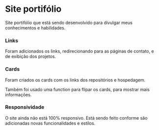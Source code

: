 <h1>Site portifólio</h1>

<p>Site portifólio que está sendo desenvolvido para divulgar meus conhecimentos e habilidades.</p>

<h3>Links</h3>
<p>Foram adicionados os links, redirecionando para as páginas de contato, e de exibição dos projetos.</p>

<h3>Cards</h3>
<p>Foram criados os cards com os links dos repositórios e hospedagem.</p>
<p>Também foi usado uma function para flipar os cards, para mostrar mais informações.</p>

<h3>Responsividade</h3>
<p>O site ainda não está 100% responsivo. Está sendo feito conforme são adicionadas novas funcionalidades e estilos.</p>
